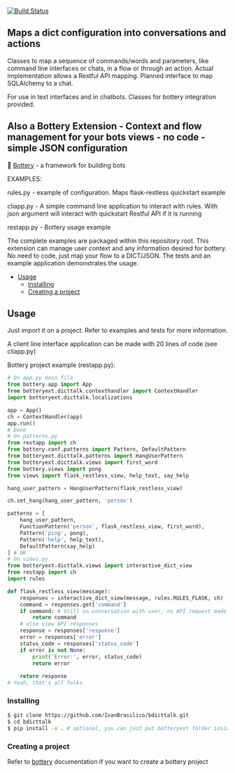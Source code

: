 [![Build Status](https://travis-ci.org/IvanBrasilico/bdicttalk.svg?branch=master)](https://travis-ci.org/IvanBrasilico/bdicttalk)

## Maps a dict configuration into conversations and actions

Classes to map a sequence of commands/words and parameters, like command line interfaces or chats, in a flow or through an action. Actual implementation allows a Restful API mapping. Planned interface to map SQLAlchemy to a chat.

For use in text interfaces and in chatbots. Classes for bottery integration provided.

## Also a Bottery Extension - Context and flow management for your bots views - no code - simple JSON configuration
:battery: [Bottery](https://github.com/rougeth/bottery/)  - a framework for building bots

EXAMPLES:

rules.py - example of configuration. Maps flask-restless quickstart example

cliapp.py - A simple command line application to interact with rules. With json argument will interact with quickstart Restful API if it is running

restapp.py - Bottery usage example


The complete examples are packaged within this repository root. This extension can manage user context and any information desired for bottery. No need to code, just map your flow to a DICT/JSON. The tests and an example application demonstrates the usage.

* [Usage](#usage)
  * [Installing](#installing)
  * [Creating a project](#creating-a-project)


## Usage
Just import it on a project. Refer to examples and tests for more information.

A client line interface application can be made with 20 lines of code (see cliapp.py) 

Bottery project example (restapp.py):

```python
# On app.py main file
from bottery.app import App
from botteryext.dicttalk.contexthandler import ContextHandler
import botteryext.dicttalk.localizations

app = App()
ch = ContextHandler(app)
app.run()
# Done
# On patterns.py
from restapp import ch
from bottery.conf.patterns import Pattern, DefaultPattern
from botteryext.dicttalk.patterns import HangUserPattern
from botteryext.dicttalk.views import first_word
from bottery.views import pong
from views import flask_restless_view, help_text, say_help

hang_user_pattern = HangUserPattern(flask_restless_view)

ch.set_hang(hang_user_pattern, 'person')

patterns = [
    hang_user_pattern,
    FunctionPattern('person', flask_restless_view, first_word),
    Pattern('ping', pong),
    Pattern('help', help_text),
    DefaultPattern(say_help)
] # OK
# On views.py
from botteryext.dicttalk.views import interactive_dict_view
from restapp import ch
import rules

def flask_restless_view(message):
    responses = interactive_dict_view(message, rules.RULES_FLASK, ch)
	command = responses.get['command']
	if command: # Still on conversation with user, no API request made yet
		return command
	# else view API responses
	response = responses['response']
	error = responses['error']
	status_code = responses['status_code']
	if error is not None:
		print('Error:', error, status_code)
		return error
	
	return response
# Yeah, that's all folks
```

### Installing
```bash
$ git clone https://github.com/IvanBrasilico/bdicttalk.git
$ cd bdicttalk
$ pip install -e . # optional, you can just put botteryext folder inside your project
```

### Creating a project 

Refer to [bottery](https://github.com/rougeth/bottery/) documentation if you want to create a bottery project

